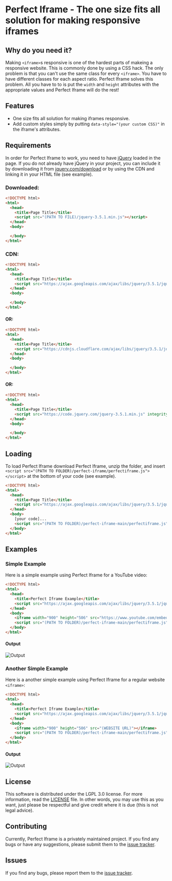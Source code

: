 # Perfect Iframe - The one size fits all solution for making responsive iframes

## Why do you need it?
Making `<iframe>`s responsive is one of the hardest parts of makeing a responsive website. This is commonly done by using a CSS hack. The only problem is that you can't use the same class for every `<iframe>`. You have to have different classes for each aspect ratio. Perfect Iframe solves this problem. All you have to to is put the `width` and `height` attributes with the appropriate values and Perfect Iframe will do the rest!

## Features
 * One size fits all solution for making iframes responsive.
 * Add custom styles simply by putting `data-style="(your custom CSS)"` in the iframe's attributes.

## Requirements
In order for Perfect Iframe to work, you need to have [jQuery](https://jquery.com/) loaded in the page. If you do not already have jQuery in your project, you can include it by downloading it from [jquery.com/download](https://jquery.com/download "Download") or by using the CDN and linking it in your HTML file (see example).
### Downloaded:
```HTML
<!DOCTYPE html>
<html>
  <head>
    <title>Page Title</title>
    <script src="(PATH TO FILE)/jquery-3.5.1.min.js"></script>
  </head>
  <body>

  </body>
</html>
```
### CDN:
```HTML
<!DOCTYPE html>
<html>
  <head>
    <title>Page Title</title>
    <script src="https://ajax.googleapis.com/ajax/libs/jquery/3.5.1/jquery.min.js"></script>
  </head>
  <body>

  </body>
</html>
```
#### OR:
```HTML
<!DOCTYPE html>
<html>
  <head>
    <title>Page Title</title>
    <script src="https://cdnjs.cloudflare.com/ajax/libs/jquery/3.5.1/jquery.min.js" integrity="sha512-bLT0Qm9VnAYZDflyKcBaQ2gg0hSYNQrJ8RilYldYQ1FxQYoCLtUjuuRuZo+fjqhx/qtq/1itJ0C2ejDxltZVFg==" crossorigin="anonymous"></script>
  </head>
  <body>

  </body>
</html>
```
#### OR:
```HTML
<!DOCTYPE html>
<html>
  <head>
    <title>Page Title</title>
    <script src="https://code.jquery.com/jquery-3.5.1.min.js" integrity="sha256-9/aliU8dGd2tb6OSsuzixeV4y/faTqgFtohetphbbj0=" crossorigin="anonymous"></script>
  </head>
  <body>

  </body>
</html>
```
## Loading
To load Perfect Iframe download Perfect Iframe, unzip the folder, and insert `<script src="(PATH TO FOLDER)/perfect-iframe/perfectiframe.js"></script>` at the bottom of your code (see example).
```HTML
<!DOCTYPE html>
<html>
  <head>
    <title>Page Title</title>
    <script src="https://ajax.googleapis.com/ajax/libs/jquery/3.5.1/jquery.min.js"></script>
  </head>
  <body>
    [your code]...
    <script src="(PATH TO FOLDER)/perfect-iframe-main/perfectiframe.js"></script>
  </body>
</html>
```
## Examples
### Simple Example
Here is a simple example using Perfect Iframe for a YouTube video:
```HTML
<!DOCTYPE html>
<html>
  <head>
    <title>Perfect Iframe Example</title>
    <script src="https://ajax.googleapis.com/ajax/libs/jquery/3.5.1/jquery.min.js"></script>
  </head>
  <body>
    <iframe width="900" height="506" src="https://www.youtube.com/embed/ScMzIvxBSi4" frameborder="0" allow="accelerometer; autoplay; clipboard-write; encrypted-media; gyroscope; picture-in-picture" allowfullscreen></iframe>
    <script src="(PATH TO FOLDER)/perfect-iframe-main/perfectiframe.js"></script>
  </body>
</html>
```
#### Output
![Output](https://github.com/micahbaumann/perfect-iframe/blob/main/examples/images/VID_20210212_231459.gif?raw=true)

### Another Simple Example
Here is a another simple example using Perfect Iframe for a regular website `<iframe>`:
```HTML
<!DOCTYPE html>
<html>
  <head>
    <title>Perfect Iframe Example</title>
    <script src="https://ajax.googleapis.com/ajax/libs/jquery/3.5.1/jquery.min.js"></script>
  </head>
  <body>
    <iframe width="900" height="506" src="(WEBSITE URL)"></iframe>
    <script src="(PATH TO FOLDER)/perfect-iframe-main/perfectiframe.js"></script>
  </body>
</html>
```
#### Output
![Output](https://github.com/micahbaumann/perfect-iframe/blob/main/examples/images/VID_20210212_234257.gif?raw=true)
## License
This software is distributed under the LGPL 3.0 license. For more information, read the [LICENSE](https://github.com/micahbaumann/perfect-iframe/blob/main/LICENSE) file. In other words, you may use this as you want, just please be respectful and give credit where it is due (this is not legal advice).
## Contributing
Currently, Perfect Iframe is a privately maintained project. If you find any bugs or have any suggestions, please submit them to the [issue tracker](https://github.com/micahbaumann/perfect-iframe/issues).
## Issues
If you find any bugs, please report them to the [issue tracker](https://github.com/micahbaumann/perfect-iframe/issues).
